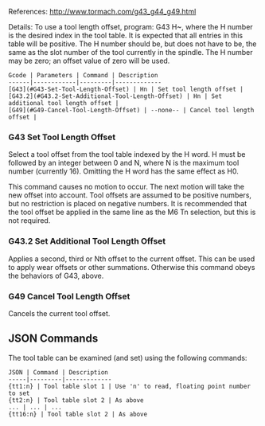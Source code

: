 References:
http://www.tormach.com/g43_g44_g49.html


Details:
To use a tool length offset, program: G43 H~, where the H number is the desired index in the tool table. It is expected that all entries in this table will be positive. The H number should be, but does not have to be, the same as the slot number of the tool currently in the spindle. The H number may be zero; an offset value of zero will be used. 


	Gcode | Parameters | Command | Description
	------|------------|---------|-------------
	[G43](#G43-Set-Tool-Length-Offset) | Hn | Set tool length offset | 
	[G43.2](#G43.2-Set-Additional-Tool-Length-Offset) | Hn | Set additional tool length offset | 
	[G49](#G49-Cancel-Tool-Length-Offset) | --none-- | Cancel tool length offset | 

### G43 Set Tool Length Offset

Select a tool offset from the tool table indexed by the H word. H must be followed by an integer between 0 and N, where N is the maximum tool number (currently 16). Omitting the H word has the same effect as H0.

This command causes no motion to occur. The next motion will take the new offset into account. Tool offsets are assumed to be positive numbers, but no restriction is placed on negative numbers. It is recommended that the tool offset be applied in the same line as the M6 Tn selection, but this is not required.

### G43.2 Set Additional Tool Length Offset

Applies a second, third or Nth offset to the current offset. This can be used to apply wear offsets or other summations. Otherwise this command obeys the behaviors of G43, above.

### G49 Cancel Tool Length Offset

Cancels the current tool offset.

## JSON Commands

The tool table can be examined (and set) using the following commands:

	JSON | Command | Description
	-----|---------|-------------
	{tt1:n} | Tool table slot 1 | Use 'n' to read, floating point number to set
	{tt2:n} | Tool table slot 2 | As above
	... | ... | ...
	{tt16:n} | Tool table slot 2 | As above

